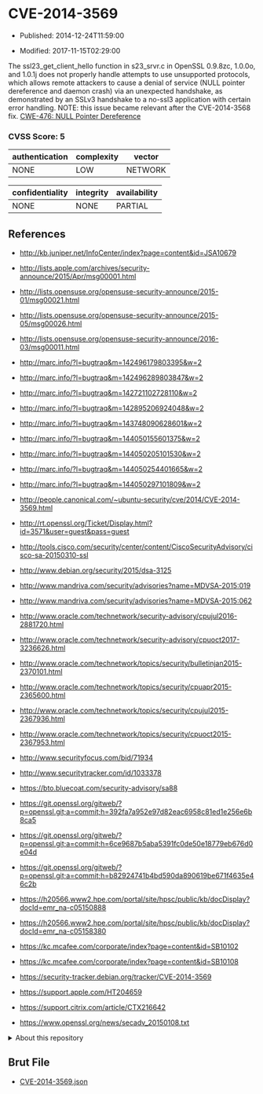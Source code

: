 # CVE-2014-3569

- Published: 2014-12-24T11:59:00

- Modified: 2017-11-15T02:29:00

The ssl23_get_client_hello function in s23_srvr.c in OpenSSL 0.9.8zc, 1.0.0o, and 1.0.1j does not properly handle attempts to use unsupported protocols, which allows remote attackers to cause a denial of service (NULL pointer dereference and daemon crash) via an unexpected handshake, as demonstrated by an SSLv3 handshake to a no-ssl3 application with certain error handling.  NOTE: this issue became relevant after the CVE-2014-3568 fix. <a href="http://cwe.mitre.org/data/definitions/476.html">CWE-476: NULL Pointer Dereference</a>

### CVSS Score: **5**

| authentication | complexity | vector |
| --- | --- | --- |
| NONE | LOW | NETWORK |

| confidentiality | integrity | availability |
| --- | --- | --- |
| NONE | NONE | PARTIAL |

## References

* http://kb.juniper.net/InfoCenter/index?page=content&id=JSA10679

* http://lists.apple.com/archives/security-announce/2015/Apr/msg00001.html

* http://lists.opensuse.org/opensuse-security-announce/2015-01/msg00021.html

* http://lists.opensuse.org/opensuse-security-announce/2015-05/msg00026.html

* http://lists.opensuse.org/opensuse-security-announce/2016-03/msg00011.html

* http://marc.info/?l=bugtraq&m=142496179803395&w=2

* http://marc.info/?l=bugtraq&m=142496289803847&w=2

* http://marc.info/?l=bugtraq&m=142721102728110&w=2

* http://marc.info/?l=bugtraq&m=142895206924048&w=2

* http://marc.info/?l=bugtraq&m=143748090628601&w=2

* http://marc.info/?l=bugtraq&m=144050155601375&w=2

* http://marc.info/?l=bugtraq&m=144050205101530&w=2

* http://marc.info/?l=bugtraq&m=144050254401665&w=2

* http://marc.info/?l=bugtraq&m=144050297101809&w=2

* http://people.canonical.com/~ubuntu-security/cve/2014/CVE-2014-3569.html

* http://rt.openssl.org/Ticket/Display.html?id=3571&user=guest&pass=guest

* http://tools.cisco.com/security/center/content/CiscoSecurityAdvisory/cisco-sa-20150310-ssl

* http://www.debian.org/security/2015/dsa-3125

* http://www.mandriva.com/security/advisories?name=MDVSA-2015:019

* http://www.mandriva.com/security/advisories?name=MDVSA-2015:062

* http://www.oracle.com/technetwork/security-advisory/cpujul2016-2881720.html

* http://www.oracle.com/technetwork/security-advisory/cpuoct2017-3236626.html

* http://www.oracle.com/technetwork/topics/security/bulletinjan2015-2370101.html

* http://www.oracle.com/technetwork/topics/security/cpuapr2015-2365600.html

* http://www.oracle.com/technetwork/topics/security/cpujul2015-2367936.html

* http://www.oracle.com/technetwork/topics/security/cpuoct2015-2367953.html

* http://www.securityfocus.com/bid/71934

* http://www.securitytracker.com/id/1033378

* https://bto.bluecoat.com/security-advisory/sa88

* https://git.openssl.org/gitweb/?p=openssl.git;a=commit;h=392fa7a952e97d82eac6958c81ed1e256e6b8ca5

* https://git.openssl.org/gitweb/?p=openssl.git;a=commit;h=6ce9687b5aba5391fc0de50e18779eb676d0e04d

* https://git.openssl.org/gitweb/?p=openssl.git;a=commit;h=b82924741b4bd590da890619be671f4635e46c2b

* https://h20566.www2.hpe.com/portal/site/hpsc/public/kb/docDisplay?docId=emr_na-c05150888

* https://h20566.www2.hpe.com/portal/site/hpsc/public/kb/docDisplay?docId=emr_na-c05158380

* https://kc.mcafee.com/corporate/index?page=content&id=SB10102

* https://kc.mcafee.com/corporate/index?page=content&id=SB10108

* https://security-tracker.debian.org/tracker/CVE-2014-3569

* https://support.apple.com/HT204659

* https://support.citrix.com/article/CTX216642

* https://www.openssl.org/news/secadv_20150108.txt

<details>
<summary>About this repository</summary> 

  This repository is part of the project [Live Hack CVE](https://github.com/Live-Hack-CVE). Main website can be found [www.live-hack.org](https://www.live-hack.org) 
  
  Made by [Sn0wAlice](https://github.com/Sn0wAlice) for the people that care about security and need to have a feed of the latest CVEs. Hope you enjoy it, don't forget to star the repo and follow me on [Twitter](https://twitter.com/Sn0wAlice) and [Github](https://github.com/Sn0wAlice). And that is my [personnal website](https://www.alice-snow.me/)

  - [Home Page](https://github.com/Live-Hack-CVE)
  - [Framework](https://github.com/Live-Hack-CVE/cve-framework)
  - [CVE database](https://github.com/Live-Hack-CVE/full_database)
  - [Changelog](https://github.com/Live-Hack-CVE/Changelog)
</details>

## Brut File

* [CVE-2014-3569.json](https://raw.githubusercontent.com/Live-Hack-CVE/full_database/main/cves/2014/CVE-2014-3569.json)

